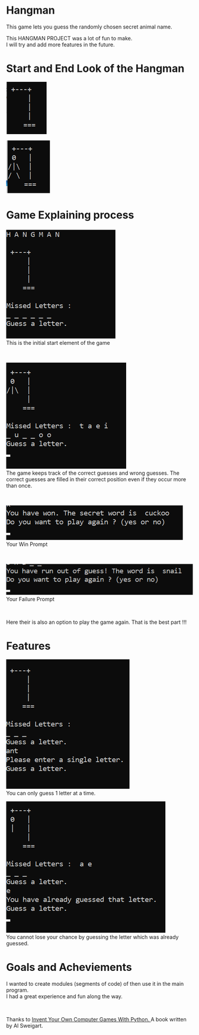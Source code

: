 # Hangman
This game lets you guess the randomly chosen secret animal name.

<p> This HANGMAN PROJECT was a lot of fun to make.<br>
I will try and add more features in the future.</p>

# Start and End Look of the Hangman 

<img src = "https://github.com/Grace-Hephzibah/Hangman/blob/main/Photos/11.png">  </img>

<img src = "https://github.com/Grace-Hephzibah/Hangman/blob/main/Photos/12.png">  </img>

# Game Explaining process

<img src = "https://github.com/Grace-Hephzibah/Hangman/blob/main/Photos/1.png"> <br>This is the initial start element of the game </img> 
<p> <br </p>

<img src = "https://github.com/Grace-Hephzibah/Hangman/blob/main/Photos/2.png"> <br>The game keeps track of the correct guesses and wrong guesses. The correct guesses are filled in their correct position even if they occur more than once. </img>
<p> <br </p>

<img src = "https://github.com/Grace-Hephzibah/Hangman/blob/main/Photos/3.png"> <br>Your Win Prompt </img>
<p> <br </p>
  
<img src = "https://github.com/Grace-Hephzibah/Hangman/blob/main/Photos/4.png"> <br>Your Failure Prompt </img>
<p> <br </p>
 
 <p> Here their is also an option to play the game again. That is the best part !!! </p>
 
 # Features
 
<img src = "https://github.com/Grace-Hephzibah/Hangman/blob/main/Photos/5.png"> <br>You can only guess 1 letter at a time. </img>

<img src = "https://github.com/Grace-Hephzibah/Hangman/blob/main/Photos/6.png"> <br>You cannot lose your chance by guessing the letter which was already guessed. </img>

# Goals and Acheviements

<p> I wanted to create modules (segments of code) of then use it in the main program.<br>
  I had a great experience and fun along the way. </p>
  
 <br>
 
 <p>
  Thanks to <a href = "https://inventwithpython.com/invent4thed/" >Invent Your Own Computer Games With Python. </a> A book written by Al Sweigart. 
 </p>
 
